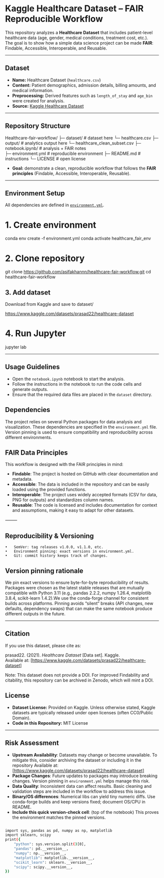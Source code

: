 # Kaggle Healthcare Dataset – FAIR Reproducible Workflow


This repository analyzes a **Healthcare Dataset** that includes patient-level healthcare data (age, gender, medical conditions, treatment cost, etc.).  
The goal is to show how a simple data science project can be made **FAIR**: Findable, Accessible, Interoperable, and Reusable.

---

## Dataset
- **Name:** Healthcare Dataset (`healthcare.csv`)  
- **Content:** Patient demographics, admission details, billing amounts, and medical information.  
- **Preprocessing:** Derived features such as `length_of_stay` and `age_bin` were created for analysis.  
- **Source:** [Kaggle Healthcare Dataset](https://www.kaggle.com/datasets/prasad22/healthcare-dataset)

---

## Repository Structure

Healthcare-fair-workflow/
├─ dataset/                # dataset here
    └─ healthcare.csv
├─ output/                # analytics output here
    └─ healthcare_clean_subset.csv
├─ notebook.ipynb/         # analysis + FAIR notes  
├─ environment.yml      # reproducible environment
├─ README.md            # instructions
└─ LICENSE              # open license

- **Goal:** demonstrate a clean, reproducible workflow that follows the **FAIR principles** (Findable, Accessible, Interoperable, Reusable).

---

##  Environment Setup
All dependencies are defined in [`environment.yml`](environment.yml).

# 1. Create environment
conda env create -f environment.yml
conda activate healthcare_fair_env

# 2. Clone repository
git clone https://github.com/asifakhannn/healthcare-fair-workflow.git
cd healthcare-fair-workflow

## 3. Add dataset
Download from Kaggle and save to dataset/

https://www.kaggle.com/datasets/prasad22/healthcare-dataset

# 4. Run Jupyter
jupyter lab

---

## Usage Guidelines
- Open the `notebook.ipynb` notebook to start the analysis.
- Follow the instructions in the notebook to run the code cells and generate outputs.
- Ensure that the required data files are placed in the `dataset` directory.

## Dependencies
The project relies on several Python packages for data analysis and visualization. These dependencies are specified in the `environment.yml` file. Version pinning is used to ensure compatibility and reproducibility across different environments.


## FAIR Data Principles
This workflow is designed with the FAIR principles in mind:
- **Findable**: The project is hosted on GitHub with clear documentation and metadata.
- **Accessible**: The data is included in the repository and can be easily loaded using the provided functions.
- **Interoperable**: The project uses widely accepted formats (CSV for data, PNG for outputs) and standardizes column names.
- **Reusable**: The code is licensed and includes documentation for context and assumptions, making it easy to adapt for other datasets.

⸻

## Reproducibility & Versioning
	•	SemVer: tag releases v1.0.0, v1.1.0, etc.
	•	Environment pinning: exact versions in environment.yml.
	•	Git: commit history keeps track of changes.

## Version pinning rationale

We pin exact versions to ensure byte-for-byte reproducibility of results. Packages were chosen as the latest stable releases that are mutually compatible with Python 3.11 (e.g., pandas 2.2.2, numpy 1.26.4, matplotlib 3.8.4, scikit-learn 1.4.2).We use the conda-forge channel for consistent builds across platforms.
Pinning avoids “silent” breaks (API changes, new defaults, dependency swaps) that can make the same notebook produce different outputs in the future.

---

##  Citation

If you use this dataset, please cite as:

prasad22. (2021). *Healthcare Dataset* [Data set]. Kaggle.  
Available at: [https://www.kaggle.com/datasets/prasad22/healthcare-dataset]

Note: This dataset does not provide a DOI. For improved Findability and citability, this repository can be archived in Zenodo, which will mint a DOI.

## License

- **Dataset License:** Provided on Kaggle. Unless otherwise stated, Kaggle datasets are typically released under open licenses (often CC0/Public Domain). 
- **Code in this Repository:** MIT License 

---

## Risk Assessment
- **Upstream Availability**: Datasets may change or become unavailable. To mitigate this, consider archiving the dataset or including it in the repository Available at: [https://www.kaggle.com/datasets/prasad22/healthcare-dataset]
- **Package Changes**: Future updates to packages may introduce breaking changes. Version pinning in `environment.yml` helps manage this risk.
- **Data Quality**: Inconsistent data can affect results. Basic cleaning and validation steps are included in the workflow to address this issue.
- **Binary/OS differences**: Numerical libs can yield tiny numeric diffs. Use conda-forge builds and keep versions fixed; document OS/CPU in README.
- **Include this quick version-check cell**: (top of the notebook) This proves the environment matches the pinned versions.

```bash

import sys, pandas as pd, numpy as np, matplotlib
import sklearn, scipy
print({
    "python": sys.version.split()[0],
    "pandas": pd.__version__,
    "numpy": np.__version__,
    "matplotlib": matplotlib.__version__,
    "scikit_learn": sklearn.__version__,
    "scipy": scipy.__version__,
})




